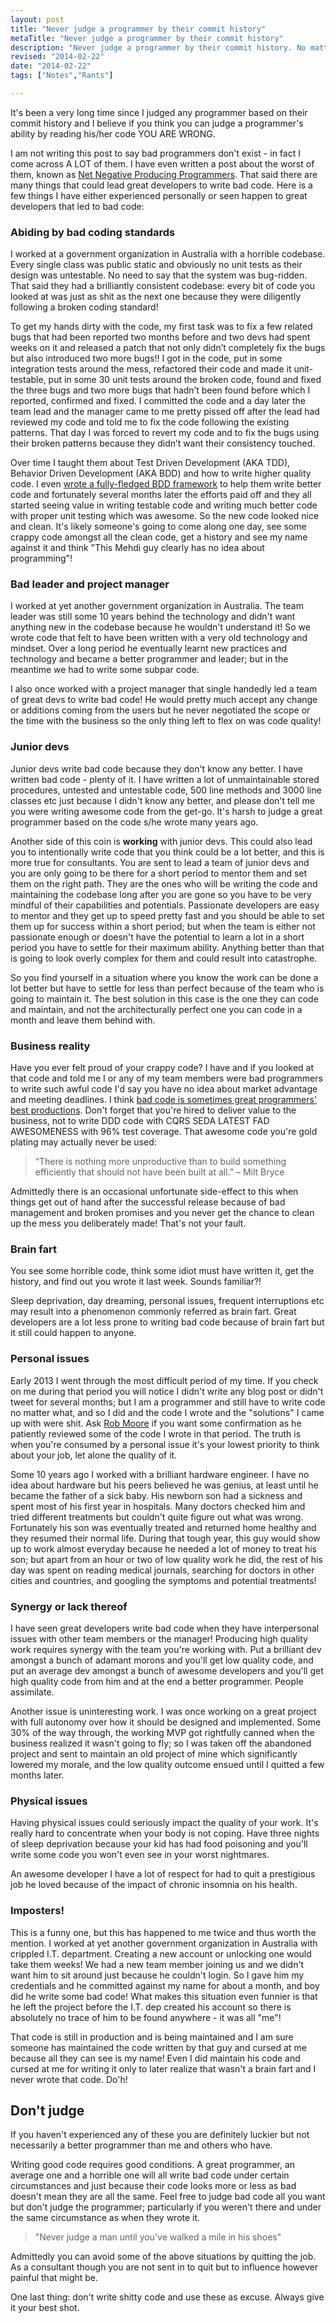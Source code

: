 ```yaml
---
layout: post
title: "Never judge a programmer by their commit history"
metaTitle: "Never judge a programmer by their commit history"
description: "Never judge a programmer by their commit history. No matter how good a programmer you are, there are times you're going to do a crappy work"
revised: "2014-02-22"
date: "2014-02-22"
tags: ["Notes","Rants"]

---
```


It's been a very long time since I judged any programmer based on their commit history and I believe if you think you can judge a programmer's ability by reading his/her code YOU ARE WRONG.

I am not writing this post to say bad programmers don't exist - in fact I come across A LOT of them. I have even written a post about the worst of them, known as [Net Negative Producing Programmers](/dealing-with-net-negative-producing-programmers). That said there are many things that could lead great developers to write bad code. Here is a few things I have either experienced personally or seen happen to great developers that led to bad code:

### Abiding by bad coding standards
I worked at a government organization in Australia with a horrible codebase. Every single class was public static and obviously no unit tests as their design was untestable. No need to say that the system was bug-ridden. That said they had a brilliantly consistent codebase: every bit of code you looked at was just as shit as the next one because they were diligently following a broken coding standard!

To get my hands dirty with the code, my first task was to fix a few related bugs that had been reported two months before and two devs had spent weeks on it and released a patch that not only didn’t completely fix the bugs but also introduced two more bugs!! I got in the code, put in some integration tests around the mess, refactored their code and made it unit-testable, put in some 30 unit tests around the broken code, found and fixed the three bugs and two more bugs that hadn’t been found before which I reported, confirmed and fixed. I committed the code and a day later the team lead and the manager came to me pretty pissed off after the lead had reviewed my code and told me to fix the code following the existing patterns. That day I was forced to revert my code and to fix the bugs using their broken patterns because they didn’t want their consistency touched.

Over time I taught them about Test Driven Development (AKA TDD), Behavior Driven Development (AKA BDD) and how to write higher quality code. I even [wrote a fully-fledged BDD framework](/bddify-in-action/introduction) to help them write better code and fortunately several months later the efforts paid off and they all started seeing value in writing testable code and writing much better code with proper unit testing which was awesome. So the new code looked nice and clean. It's likely someone's going to come along one day, see some crappy code amongst all the clean code, get a history and see my name against it and think "This Mehdi guy clearly has no idea about programming"!

### Bad leader and project manager
I worked at yet another government organization in Australia. The team leader was still some 10 years behind the technology and didn't want anything new in the codebase because he wouldn't understand it! So we wrote code that felt to have been written with a very old technology and mindset. Over a long period he eventually learnt new practices and technology and became a better programmer and leader; but in the meantime we had to write some subpar code.

I also once worked with a project manager that single handedly led a team of great devs to write bad code! He would pretty much accept any change or additions coming from the users but he never negotiated the scope or the time with the business so the only thing left to flex on was code quality!

### Junior devs
Junior devs write bad code because they don't know any better. I have written bad code - plenty of it. I have written a lot of unmaintainable stored procedures, untested and untestable code, 500 line methods and 3000 line classes etc just because I didn't know any better, and please don't tell me you were writing awesome code from the get-go. It's harsh to judge a great programmer based on the code s/he wrote many years ago.

Another side of this coin is **working** with junior devs. This could also lead you to intentionally write code that you think could be a lot better, and this is more true for consultants. You are sent to lead a team of junior devs and you are only going to be there for a short period to mentor them and set them on the right path. They are the ones who will be writing the code and maintaining the codebase long after you are gone so you have to be very mindful of their capabilities and potentials. Passionate developers are easy to mentor and they get up to speed pretty fast and you should be able to set them up for success within a short period; but when the team is either not passionate enough or doesn't have the potential to learn a lot in a short period you have to settle for their maximum ability. Anything better than that is going to look overly complex for them and could result into catastrophe.

So you find yourself in a situation where you know the work can be done a lot better but have to settle for less than perfect because of the team who is going to maintain it. The best solution in this case is the one they can code and maintain, and not the architecturally perfect one you can code in a month and leave them behind with.

### Business reality
Have you ever felt proud of your crappy code? I have and if you looked at that code and told me I or any of my team members were bad programmers to write such awful code I'd say you have no idea about market advantage and meeting deadlines. I think [bad code is sometimes great programmers' best productions](/bad-code). Don't forget that you're hired to deliver value to the business, not to write DDD code with CQRS SEDA LATEST FAD AWESOMENESS with 96% test coverage. That awesome code you're gold plating may actually never be used:

> “There is nothing more unproductive than to build something efficiently that should not have been built at all.”
– Milt Bryce

Admittedly there is an occasional unfortunate side-effect to this when things get out of hand after the successful release because of bad management and broken promises and you never get the chance to clean up the mess you deliberately made! That's not your fault.

### Brain fart
You see some horrible code, think some idiot must have written it, get the history, and find out you wrote it last week. Sounds familiar?!

Sleep deprivation, day dreaming, personal issues, frequent interruptions etc may result into a phenomenon commonly referred as brain fart. Great developers are a lot less prone to writing bad code because of brain fart but it still could happen to anyone.

### Personal issues
Early 2013 I went through the most difficult period of my time. If you check on me during that period you will notice I didn't write any blog post or didn't tweet for several months; but I am a programmer and still have to write code no matter what, and so I did and the code I wrote and the "solutions" I came up with were shit. Ask [Rob Moore](robdmoore.id.au) if you want some confirmation as he patiently reviewed some of the code I wrote in that period. The truth is when you're consumed by a personal issue it's your lowest priority to think about your job, let alone the quality of it.

Some 10 years ago I worked with a brilliant hardware engineer. I have no idea about hardware but his peers believed he was genius, at least until he became the father of a sick baby. His newborn son had a sickness and spent most of his first year in hospitals. Many doctors checked him and tried different treatments but couldn't quite figure out what was wrong. Fortunately his son was eventually treated and returned home healthy and they resumed their normal life. During that tough year, this guy would show up to work almost everyday because he needed a lot of money to treat his son; but apart from an hour or two of low quality work he did, the rest of his day was spent on reading medical journals, searching for doctors in other cities and countries, and googling the symptoms and potential treatments!

### Synergy or lack thereof
I have seen great developers write bad code when they have interpersonal issues with other team members or the manager! Producing high quality work requires synergy with the team you're working with. Put a brilliant dev amongst a bunch of adamant morons and you'll get low quality code, and put an average dev amongst a bunch of awesome developers and you'll get high quality code from him and at the end a better programmer. People assimilate.

Another issue is uninteresting work. I was once working on a great project with full autonomy over how it should be designed and implemented. Some 30% of the way through, the working MVP got rightfully canned when the business realized it wasn't going to fly; so I was taken off the abandoned project and sent to maintain an old project of mine which significantly lowered my morale, and the low quality outcome ensued until I quitted a few months later.

### Physical issues
Having physical issues could seriously impact the quality of your work. It's really hard to concentrate when your body is not coping. Have three nights of sleep deprivation because your kid has had food poisoning and you'll write some code you won't even see in your worst nightmares.

An awesome developer I have a lot of respect for had to quit a prestigious job he loved because of the impact of chronic insomnia on his health.

### Imposters!
This is a funny one, but this has happened to me twice and thus worth the mention. I worked at yet another government organization in Australia with crippled I.T. department. Creating a new account or unlocking one would take them weeks! We had a new team member joining us and we didn't want him to sit around just because he couldn't login. So I gave him my credentials and he committed against my name for about a month, and boy did he write some bad code! What makes this situation even funnier is that he left the project before the I.T. dep created his account so there is absolutely no trace of him to be found anywhere - it was all "me"!

That code is still in production and is being maintained and I am sure someone has maintained the code written by that guy and cursed at me because all they can see is my name! Even I did maintain his code and cursed at me for writing it only to later realize that wasn't a brain fart and I never wrote that code. Do'h!

## Don't judge
If you haven't experienced any of these you are definitely luckier but not necessarily a better programmer than me and others who have.

Writing good code requires good conditions. A great programmer, an average one and a horrible one will all write bad code under certain circumstances and just because their code looks more or less as bad doesn't mean they are all the same. Feel free to judge bad code all you want but don't judge the programmer; particularly if you weren't there and under the same circumstance as when they wrote it.

> "Never judge a man until you've walked a mile in his shoes"

Admittedly you can avoid some of the above situations by quitting the job. As a consultant though you are not sent in to quit but to influence however painful that might be.

One last thing: don't write shitty code and use these as excuse. Always give it your best shot.
